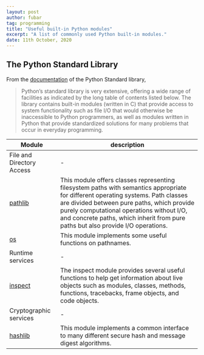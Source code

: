 ```yaml
---
layout: post
author: fubar
tag: programming
title: "Useful built-in Python modules"
excerpt: "A list of commonly used Python built-in modules."
date: 11th October, 2020
---
```


## The Python Standard Library

From the [documentation](https://docs.python.org/3/library/index.html) of the Python Standard library,

> Python’s standard library is very extensive, offering a wide range of facilities as indicated by the long table of contents listed below. The library contains built-in modules (written in C) that provide access to system functionality such as file I/O that would otherwise be inaccessible to Python programmers, as well as modules written in Python that provide standardized solutions for many problems that occur in everyday programming.

Module | description
---------|------
File and Directory Access | -
[pathlib](https://docs.python.org/3/library/pathlib.html) | This module offers classes representing filesystem paths with semantics appropriate for different operating systems. Path classes are divided between pure paths, which provide purely computational operations without I/O, and concrete paths, which inherit from pure paths but also provide I/O operations.
[os](https://docs.python.org/3/library/os.path.html)  | This module implements some useful functions on pathnames.
Runtime services | -
[inspect](https://docs.python.org/3/library/inspect.html?highlight=inspect#module-inspect) | The inspect module provides several useful functions to help get information about live objects such as modules, classes, methods, functions, tracebacks, frame objects, and code objects.
Cryptographic services | -
[hashlib](https://docs.python.org/3/library/hashlib.html) | This module implements a common interface to many different secure hash and message digest algorithms. 
